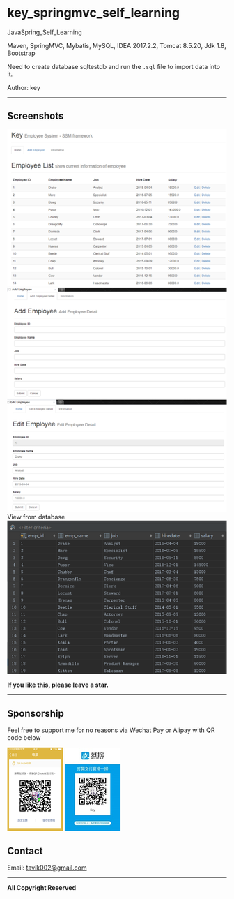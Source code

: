 # key_springmvc_self_learning

JavaSpring_Self_Learning
 
Maven, SpringMVC, Mybatis, MySQL, IDEA 2017.2.2, Tomcat 8.5.20, Jdk 1.8, Bootstrap

Need to create database sqltestdb and run the `.sql` file to import data into it.

Author: key



-----

## Screenshots


![home](https://github.com/tavik000/JavaSpring_Self_Learning/raw/master/Screenshots/home.png)
![add](https://github.com/tavik000/JavaSpring_Self_Learning/raw/master/Screenshots/add.png)
![edit](https://github.com/tavik000/JavaSpring_Self_Learning/raw/master/Screenshots/edit.png)
View from database
![database](https://github.com/tavik000/JavaSpring_Self_Learning/raw/master/Screenshots/database.png)


**If you like this, please leave a star.**

-----

## Sponsorship
Feel free to support me for no reasons via Wechat Pay or Alipay with QR code below



![wechat pay](https://github.com/tavik000/JavaSpring_Self_Learning/raw/master/Screenshots/wechatpay.png)
![alipay](https://github.com/tavik000/JavaSpring_Self_Learning/raw/master/Screenshots/alipay.jpg)




## Contact



Email:  tavik002@gmail.com

-----

**All Copyright Reserved**
